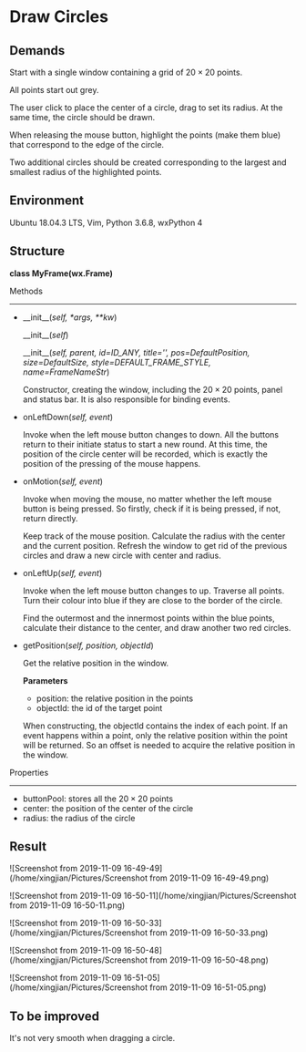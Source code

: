 # Draw Circles

## Demands

Start with a single window containing a grid of $20\times20$ points.

All points start out grey.

The user click to place the center of a circle, drag to set its radius. At the same time, the circle should be drawn.

When releasing the mouse button, highlight the points (make them blue) that correspond to the edge of the circle.

Two additional circles should be created corresponding to the largest and smallest radius of the highlighted points.



## Environment

Ubuntu 18.04.3 LTS, Vim, Python 3.6.8, wxPython 4



## Structure

**class MyFrame(wx.Frame)**

Methods

---

- \_\_init\_\_(*self, \*args, \*\*kw*)

  \_\_init\_\_(*self*)

  \_\_init\_\_(*self, parent, id=ID_ANY, title='', pos=DefaultPosition, size=DefaultSize, style=DEFAULT_FRAME_STYLE, name=FrameNameStr*)

  Constructor, creating the window, including the $20\times20$ points, panel and status bar. It is also responsible for binding events.

- onLeftDown(*self, event*)

  Invoke when the left mouse button changes to down. All the buttons return to their initiate status to start a new round. At this time, the position of the circle center will be recorded, which is exactly the position of the pressing of the mouse happens.

- onMotion(*self, event*)

  Invoke when moving the mouse, no matter whether the left mouse button is being pressed. So firstly, check if it is being pressed, if not, return directly.

  Keep track of the mouse position. Calculate the radius with the center and the current position. Refresh the window to get rid of the previous circles and draw a new circle with center and radius.

- onLeftUp(*self, event*)

  Invoke when the left mouse button changes to up. Traverse all points. Turn their colour into blue if they are close to the border of the circle.

  Find the outermost and the innermost points within the blue points, calculate their distance to the center, and draw another two red circles.

- getPosition(*self, position, objectId*)

  Get the relative position in the window.

  **Parameters**

  - position: the relative position in the points
  - objectId: the id of the target point

  When constructing, the objectId contains the index of each point. If an event happens within a point, only the relative position within the point will be returned. So an offset is needed to acquire the relative position in the window.

  

Properties

---

- buttonPool: stores all the $20\times20$ points
- center: the position of the center of the circle
- radius: the radius of the circle



## Result

![Screenshot from 2019-11-09 16-49-49](/home/xingjian/Pictures/Screenshot from 2019-11-09 16-49-49.png)

![Screenshot from 2019-11-09 16-50-11](/home/xingjian/Pictures/Screenshot from 2019-11-09 16-50-11.png)

![Screenshot from 2019-11-09 16-50-33](/home/xingjian/Pictures/Screenshot from 2019-11-09 16-50-33.png)

![Screenshot from 2019-11-09 16-50-48](/home/xingjian/Pictures/Screenshot from 2019-11-09 16-50-48.png)

![Screenshot from 2019-11-09 16-51-05](/home/xingjian/Pictures/Screenshot from 2019-11-09 16-51-05.png)



## To be improved

It's not very smooth when dragging a circle.